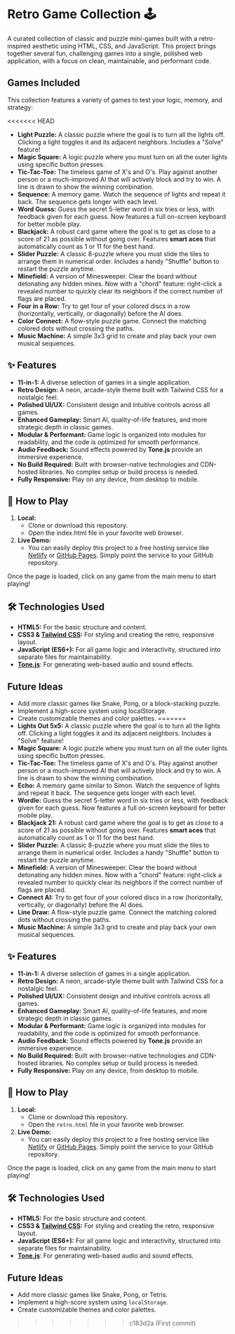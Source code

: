 # **Retro Game Collection 🕹️**

A curated collection of classic and puzzle mini-games built with a retro-inspired aesthetic using HTML, CSS, and JavaScript. This project brings together several fun, challenging games into a single, polished web application, with a focus on clean, maintainable, and performant code.

## **Games Included**

This collection features a variety of games to test your logic, memory, and strategy:

<<<<<<< HEAD
* **Light Puzzle:** A classic puzzle where the goal is to turn all the lights off. Clicking a light toggles it and its adjacent neighbors. Includes a "Solve" feature\!  
* **Magic Square:** A logic puzzle where you must turn on all the outer lights using specific button presses.  
* **Tic-Tac-Toe:** The timeless game of X's and O's. Play against another person or a much-improved AI that will actively block and try to win. A line is drawn to show the winning combination.  
* **Sequence:** A memory game. Watch the sequence of lights and repeat it back. The sequence gets longer with each level.  
* **Word Guess:** Guess the secret 5-letter word in six tries or less, with feedback given for each guess. Now features a full on-screen keyboard for better mobile play.  
* **Blackjack:** A robust card game where the goal is to get as close to a score of 21 as possible without going over. Features **smart aces** that automatically count as 1 or 11 for the best hand.  
* **Slider Puzzle:** A classic 8-puzzle where you must slide the tiles to arrange them in numerical order. Includes a handy "Shuffle" button to restart the puzzle anytime.  
* **Minefield:** A version of Minesweeper. Clear the board without detonating any hidden mines. Now with a "chord" feature: right-click a revealed number to quickly clear its neighbors if the correct number of flags are placed.  
* **Four in a Row:** Try to get four of your colored discs in a row (horizontally, vertically, or diagonally) before the AI does.  
* **Color Connect:** A flow-style puzzle game. Connect the matching colored dots without crossing the paths.  
* **Music Machine:** A simple 3x3 grid to create and play back your own musical sequences.

## **✨ Features**

* **11-in-1:** A diverse selection of games in a single application.  
* **Retro Design:** A neon, arcade-style theme built with Tailwind CSS for a nostalgic feel.  
* **Polished UI/UX:** Consistent design and intuitive controls across all games.  
* **Enhanced Gameplay:** Smart AI, quality-of-life features, and more strategic depth in classic games.  
* **Modular & Performant:** Game logic is organized into modules for readability, and the code is optimized for smooth performance.  
* **Audio Feedback:** Sound effects powered by **Tone.js** provide an immersive experience.  
* **No Build Required:** Built with browser-native technologies and CDN-hosted libraries. No complex setup or build process is needed.  
* **Fully Responsive:** Play on any device, from desktop to mobile.

## **🚀 How to Play**

1. **Local:**  
   * Clone or download this repository.  
   * Open the index.html file in your favorite web browser.  
2. **Live Demo:**  
   * You can easily deploy this project to a free hosting service like [Netlify](https://www.netlify.com/) or [GitHub Pages](https://pages.github.com/). Simply point the service to your GitHub repository.

Once the page is loaded, click on any game from the main menu to start playing\!

## **🛠️ Technologies Used**

* **HTML5:** For the basic structure and content.  
* **CSS3 & [Tailwind CSS](https://tailwindcss.com/):** For styling and creating the retro, responsive layout.  
* **JavaScript (ES6+):** For all game logic and interactivity, structured into separate files for maintainability.  
* [**Tone.js**](https://tonejs.github.io/): For generating web-based audio and sound effects.

## **Future Ideas**

* Add more classic games like Snake, Pong, or a block-stacking puzzle.  
* Implement a high-score system using localStorage.  
* Create customizable themes and color palettes.
=======
*   **Lights Out 5x5:** A classic puzzle where the goal is to turn all the lights off. Clicking a light toggles it and its adjacent neighbors. Includes a "Solve" feature!
*   **Magic Square:** A logic puzzle where you must turn on all the outer lights using specific button presses.
*   **Tic-Tac-Toe:** The timeless game of X's and O's. Play against another person or a much-improved AI that will actively block and try to win. A line is drawn to show the winning combination.
*   **Echo:** A memory game similar to Simon. Watch the sequence of lights and repeat it back. The sequence gets longer with each level.
*   **Wordle:** Guess the secret 5-letter word in six tries or less, with feedback given for each guess. Now features a full on-screen keyboard for better mobile play.
*   **Blackjack 21:** A robust card game where the goal is to get as close to a score of 21 as possible without going over. Features **smart aces** that automatically count as 1 or 11 for the best hand.
*   **Slider Puzzle:** A classic 8-puzzle where you must slide the tiles to arrange them in numerical order. Includes a handy "Shuffle" button to restart the puzzle anytime.
*   **Minefield:** A version of Minesweeper. Clear the board without detonating any hidden mines. Now with a "chord" feature: right-click a revealed number to quickly clear its neighbors if the correct number of flags are placed.
*   **Connect AI:** Try to get four of your colored discs in a row (horizontally, vertically, or diagonally) before the AI does.
*   **Line Draw:** A flow-style puzzle game. Connect the matching colored dots without crossing the paths.
*   **Music Machine:** A simple 3x3 grid to create and play back your own musical sequences.

## **✨ Features**

*   **11-in-1:** A diverse selection of games in a single application.
*   **Retro Design:** A neon, arcade-style theme built with Tailwind CSS for a nostalgic feel.
*   **Polished UI/UX:** Consistent design and intuitive controls across all games.
*   **Enhanced Gameplay:** Smart AI, quality-of-life features, and more strategic depth in classic games.
*   **Modular & Performant:** Game logic is organized into modules for readability, and the code is optimized for smooth performance.
*   **Audio Feedback:** Sound effects powered by **Tone.js** provide an immersive experience.
*   **No Build Required:** Built with browser-native technologies and CDN-hosted libraries. No complex setup or build process is needed.
*   **Fully Responsive:** Play on any device, from desktop to mobile.

## **🚀 How to Play**

1.  **Local:**
    *   Clone or download this repository.
    *   Open the `retro.html` file in your favorite web browser.
2.  **Live Demo:**
    *   You can easily deploy this project to a free hosting service like [Netlify](https://www.netlify.com/) or [GitHub Pages](https://pages.github.com/). Simply point the service to your GitHub repository.

Once the page is loaded, click on any game from the main menu to start playing!

## **🛠️ Technologies Used**

*   **HTML5:** For the basic structure and content.
*   **CSS3 & [Tailwind CSS](https://tailwindcss.com/):** For styling and creating the retro, responsive layout.
*   **JavaScript (ES6+):** For all game logic and interactivity, structured into separate files for maintainability.
*   [**Tone.js**](https://tonejs.github.io/): For generating web-based audio and sound effects.

## **Future Ideas**

*   Add more classic games like Snake, Pong, or Tetris.
*   Implement a high-score system using `localStorage`.
*   Create customizable themes and color palettes.
>>>>>>> c183d2a (First commit)
